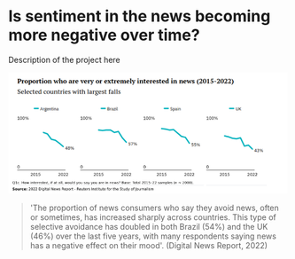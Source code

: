 # Is sentiment in the news becoming more negative over time? 

Description of the project here 

![](./img/image2.png)

>'The proportion of news consumers who say they avoid news, often or sometimes, has increased sharply across countries. This type of selective avoidance has doubled in both Brazil (54%) and the UK (46%) over the last five years, with many respondents saying news has a negative effect on their mood'. (Digital News Report, 2022)



